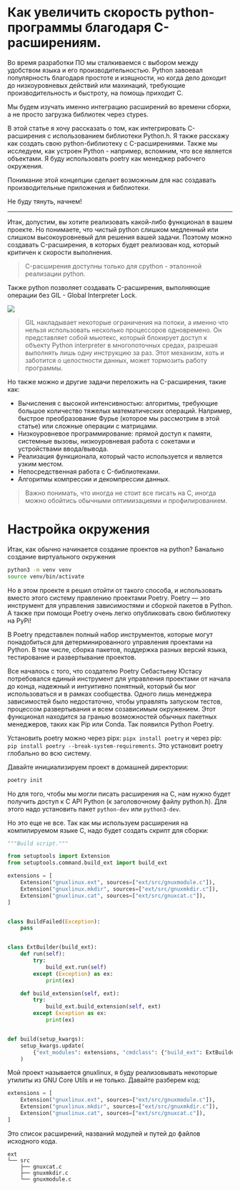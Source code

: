 # Как увеличить скорость python-программы благодаря C-расширениям.
Во время разработки ПО мы сталкиваемся с выбором между удобством языка и его производительностью. Python завоевал популярность благодаря простоте и изящности, но когда дело доходит до низкоуровневых действий или махинаций, требующие производительность и быстроту, на помощь приходит C.

Мы будем изучать именно интеграцию расширений во времени сборки, а не просто загрузка библиотек через ctypes.

В этой статье я хочу рассказать о том, как интегрировать C-расширения с использованием библиотеки Python.h. Я также расскажу как создать свою python-библиотеку с C-расширениями. Также мы исследуем, как устроен Python - например, вспомним, что все является объектами. Я буду использовать poetry как менеджер рабочего окружения.

Понимание этой концепции сделает возможным для нас создавать производительные приложения и библиотеки.

Не буду тянуть, начнем!

---

Итак, допустим, вы хотите реализовать какой-либо функционал в вашем проекте. Но понимаете, что чистый python слишком медленный или слишком высокоуровневый для решения вашей задачи. Поэтому можно создавать C-расширения, в которых будет реализован код, который критичен к скорости выполнения.

 > C-расширения доступны только для cpython - эталонной реализации python.

Также python позволяет создавать C-расширения, выполняющие операции без GIL - Global Interpreter Lock.

![](https://habrastorage.org/r/w1560/getpro/habr/post_images/186/54c/962/18654c9629e7361c85336380dd7c466d.png)

 > GIL накладывает некоторые ограничения на потоки, а именно что нельзя использовать несколько процессоров одновремено. Он представляет собой мьютекс, который блокирует доступ к объекту Python interpreter в многопоточных средах, разрешая выполнять лишь одну инструкцию за раз. Этот механизм, хоть и заботится о целостности данных, может тормозить работу программы.

Но также можно и другие задачи переложить на C-расширения, такие как:

 + Вычисления с высокой интенсивностью: алгоритмы, требующие большое количество тяжелых математических операций. Например, быстрое преобразование Фурье (которое мы рассмотрим в этой статье) или сложные операции с матрицами.
 + Низкоуровневое программирование: прямой доступ к памяти, системные вызовы, низкоуровневая работа с сокетами и устройствами ввода/вывода.
 + Реализация функционала, который часто используется и является узким местом.
 + Непосредственная работа с C-библиотеками.
 + Алгоритмы компрессии и декомпрессии данных.

 > Важно понимать, что иногда не стоит все писать на C, иногда можно обойтись обычными оптимизациями и профилированием.

# Настройка окружения
Итак, как обычно начинается создание проектов на python? Банально создание виртуального окружения

```bash
python3 -m venv venv
source venv/bin/activate
```

Но в этом проекте я решил отойти от такого способа, и использовать вместо этого систему правлению проектами Poetry. Poetry — это инструмент для управления зависимостями и сборкой пакетов в Python. А также при помощи Poetry очень легко опубликовать свою библиотеку на PyPi!

В Poetry представлен полный набор инструментов, которые могут понадобиться для детерминированного управления проектами на Python. В том числе, сборка пакетов, поддержка разных версий языка, тестирование и развертывание проектов.

Все началось с того, что создателю Poetry Себастьену Юстасу потребовался единый инструмент для управления проектами от начала до конца, надежный и интуитивно понятный, который бы мог использоваться и в рамках сообщества. Одного лишь менеджера зависимостей было недостаточно, чтобы управлять запуском тестов, процессом развертывания и всем созависимым окружением. Этот функционал находится за гранью возможностей обычных пакетных менеджеров, таких как Pip или Conda. Так появился Python Poetry.

Установить poetry можно через pipx: `pipx install poetry` и через pip: `pip install poetry --break-system-requirements`. Это установит poetry глобально во всю систему.

Давайте инициализируем проект в домашней директории:

```bash
poetry init
```

Но для того, чтобы мы могли писать расширения на C, нам нужно будет получить доступ к C API Python (к заголовочному файлу python.h). Для этого надо установить пакет `python-dev` или `python3-dev`.

Но это еще не все. Так как мы используем расширения на компилируемом языке C, надо будет создать скрипт для сборки:

```python
"""Build script."""

from setuptools import Extension
from setuptools.command.build_ext import build_ext

extensions = [
	Extension("gnuxlinux.ext", sources=["ext/src/gnuxmodule.c"]),
	Extension("gnuxlinux.mkdir", sources=["ext/src/gnuxmkdir.c"]),
	Extension("gnuxlinux.cat", sources=["ext/src/gnuxcat.c"]),
]


class BuildFailed(Exception):
	pass


class ExtBuilder(build_ext):
	def run(self):
		try:
			build_ext.run(self)
		except (Exception) as ex:
			print(ex)

	def build_extension(self, ext):
		try:
			build_ext.build_extension(self, ext)
		except Exception as ex:
			print(ex)


def build(setup_kwargs):
	setup_kwargs.update(
		{"ext_modules": extensions, "cmdclass": {"build_ext": ExtBuilder}}
	)
```

Мой проект называется gnuxlinux, я буду реализовывать некоторые утилиты из GNU Core Utils и не только. Давайте разберем код:

```python
extensions = [
	Extension("gnuxlinux.ext", sources=["ext/src/gnuxmodule.c"]),
	Extension("gnuxlinux.mkdir", sources=["ext/src/gnuxmkdir.c"]),
	Extension("gnuxlinux.cat", sources=["ext/src/gnuxcat.c"]),
]
```

Это список расширений, названий модулей и путей до файлов исходного кода.

```
ext
└── src
    ├── gnuxcat.c
    ├── gnuxmkdir.c
    └── gnuxmodule.c
```
